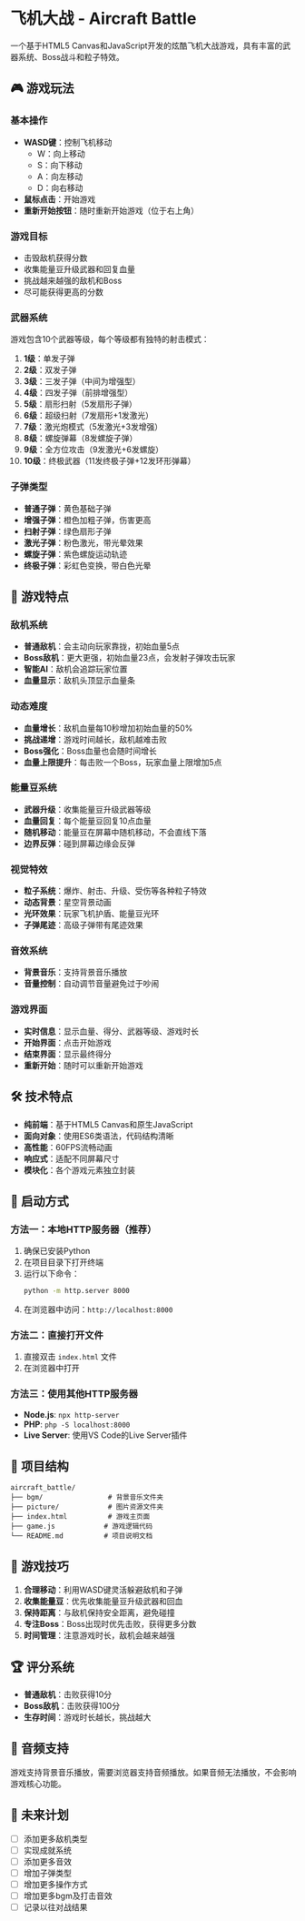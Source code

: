 # 飞机大战 - Aircraft Battle

一个基于HTML5 Canvas和JavaScript开发的炫酷飞机大战游戏，具有丰富的武器系统、Boss战斗和粒子特效。

## 🎮 游戏玩法

### 基本操作
- **WASD键**：控制飞机移动
  - W：向上移动
  - S：向下移动
  - A：向左移动
  - D：向右移动
- **鼠标点击**：开始游戏
- **重新开始按钮**：随时重新开始游戏（位于右上角）

### 游戏目标
- 击毁敌机获得分数
- 收集能量豆升级武器和回复血量
- 挑战越来越强的敌机和Boss
- 尽可能获得更高的分数

### 武器系统
游戏包含10个武器等级，每个等级都有独特的射击模式：

1. **1级**：单发子弹
2. **2级**：双发子弹
3. **3级**：三发子弹（中间为增强型）
4. **4级**：四发子弹（前排增强型）
5. **5级**：扇形扫射（5发扇形子弹）
6. **6级**：超级扫射（7发扇形+1发激光）
7. **7级**：激光炮模式（5发激光+3发增强）
8. **8级**：螺旋弹幕（8发螺旋子弹）
9. **9级**：全方位攻击（9发激光+6发螺旋）
10. **10级**：终极武器（11发终极子弹+12发环形弹幕）

### 子弹类型
- **普通子弹**：黄色基础子弹
- **增强子弹**：橙色加粗子弹，伤害更高
- **扫射子弹**：绿色扇形子弹
- **激光子弹**：粉色激光，带光晕效果
- **螺旋子弹**：紫色螺旋运动轨迹
- **终极子弹**：彩虹色变换，带白色光晕

## 🚀 游戏特点

### 敌机系统
- **普通敌机**：会主动向玩家靠拢，初始血量5点
- **Boss敌机**：更大更强，初始血量23点，会发射子弹攻击玩家
- **智能AI**：敌机会追踪玩家位置
- **血量显示**：敌机头顶显示血量条

### 动态难度
- **血量增长**：敌机血量每10秒增加初始血量的50%
- **挑战递增**：游戏时间越长，敌机越难击败
- **Boss强化**：Boss血量也会随时间增长
- **血量上限提升**：每击败一个Boss，玩家血量上限增加5点

### 能量豆系统
- **武器升级**：收集能量豆升级武器等级
- **血量回复**：每个能量豆回复10点血量
- **随机移动**：能量豆在屏幕中随机移动，不会直线下落
- **边界反弹**：碰到屏幕边缘会反弹

### 视觉特效
- **粒子系统**：爆炸、射击、升级、受伤等各种粒子特效
- **动态背景**：星空背景动画
- **光环效果**：玩家飞机护盾、能量豆光环
- **子弹尾迹**：高级子弹带有尾迹效果

### 音效系统
- **背景音乐**：支持背景音乐播放
- **音量控制**：自动调节音量避免过于吵闹

### 游戏界面
- **实时信息**：显示血量、得分、武器等级、游戏时长
- **开始界面**：点击开始游戏
- **结束界面**：显示最终得分
- **重新开始**：随时可以重新开始游戏

## 🛠️ 技术特点

- **纯前端**：基于HTML5 Canvas和原生JavaScript
- **面向对象**：使用ES6类语法，代码结构清晰
- **高性能**：60FPS流畅动画
- **响应式**：适配不同屏幕尺寸
- **模块化**：各个游戏元素独立封装

## 🚀 启动方式

### 方法一：本地HTTP服务器（推荐）
1. 确保已安装Python
2. 在项目目录下打开终端
3. 运行以下命令：
   ```bash
   python -m http.server 8000
   ```
4. 在浏览器中访问：`http://localhost:8000`

### 方法二：直接打开文件
1. 直接双击 `index.html` 文件
2. 在浏览器中打开

### 方法三：使用其他HTTP服务器
- **Node.js**: `npx http-server`
- **PHP**: `php -S localhost:8000`
- **Live Server**: 使用VS Code的Live Server插件

## 📁 项目结构

```
aircraft_battle/
├── bgm/                # 背景音乐文件夹
├── picture/            # 图片资源文件夹
├── index.html          # 游戏主页面
├── game.js            # 游戏逻辑代码
└── README.md          # 项目说明文档
```

## 🎯 游戏技巧

1. **合理移动**：利用WASD键灵活躲避敌机和子弹
2. **收集能量豆**：优先收集能量豆升级武器和回血
3. **保持距离**：与敌机保持安全距离，避免碰撞
4. **专注Boss**：Boss出现时优先击败，获得更多分数
5. **时间管理**：注意游戏时长，敌机会越来越强

## 🏆 评分系统

- **普通敌机**：击败获得10分
- **Boss敌机**：击败获得100分
- **生存时间**：游戏时长越长，挑战越大

## 🎵 音频支持

游戏支持背景音乐播放，需要浏览器支持音频播放。如果音频无法播放，不会影响游戏核心功能。

## 🌟 未来计划

- [ ] 添加更多敌机类型
- [ ] 实现成就系统
- [ ] 添加更多音效
- [ ] 增加子弹类型
- [ ] 增加更多操作方式
- [ ] 增加更多bgm及打击音效
- [ ] 记录以往对战结果